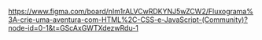 https://www.figma.com/board/nIm1rALVCwRDKYNJ5wZCW2/Fluxograma%3A-crie-uma-aventura-com-HTML%2C-CSS-e-JavaScript-(Community)?node-id=0-1&t=GScAxGWTXdezwRdu-1
